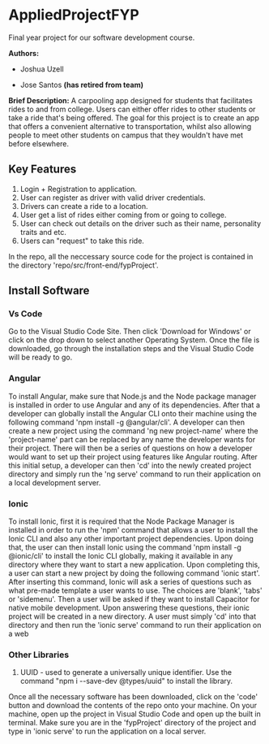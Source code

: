 # AppliedProjectFYP
Final year project for our software development course. 

**Authors:**

 - Joshua Uzell

 - Jose Santos **(has retired from team)**
   
**Brief Description:**
A carpooling app designed for students that facilitates rides to and from college. Users can either offer rides to other students or take a ride that's being offered. The goal for this project is to create an app that offers a convenient alternative to transportation, whilst also allowing people to meet other students on campus that they wouldn't have met before elsewhere.

## Key Features
1. Login + Registration to application.
2. User can register as driver with valid driver credentials.
3. Drivers can create a ride to a location.
4. User get a list of rides either coming from or going to college.
5. User can check out details on the driver such as their name, personality traits and etc.
6. Users can "request" to take this ride.

In the repo, all the neccessary source code for the project is contained in the directory 'repo/src/front-end/fypProject'.

## Install Software
### Vs Code
Go to the Visual Studio Code Site. Then click 'Download for Windows' or click on the drop down to select another Operating System. Once the file is downloaded, go through the installation steps and the Visual Studio Code will be ready to go.

### Angular
To install Angular, make sure that Node.js and the Node package manager is installed in order to use Angular and any of its dependencies. After that a developer can globally install the Angular CLI onto their machine using the following command 'npm install -g @angular/cli'. A developer can then create a new project using the command 'ng new project-name' where the 'project-name' part can be replaced by any name the developer wants for their project. There will then be a series of questions on how a developer would want to set up their project using features like Angular routing. After this initial setup, a developer can then 'cd' into the newly created project directory and simply run the 'ng serve' command to run their application on a local development server.

### Ionic
To install Ionic, first it is required that the Node Package Manager is installed in order to run the 'npm' command that allows a user to install the Ionic CLI and also any other important project dependencies. Upon doing that, the user can then install Ionic using the command 'npm install -g @ionic/cli' to install the Ionic CLI globally, making it available in any directory where they want to start a new application. 
Upon completing this, a user can start a new project by doing the following command 'ionic start'. After inserting this command, Ionic will ask a series of questions such as what pre-made template a user wants to use. The choices are 'blank', 'tabs' or 'sidemenu'. Then a user will be asked if they want to install Capacitor for native mobile development. Upon answering these questions, their ionic project will be created in a new directory. A user must simply 'cd' into that directory and then run the 'ionic serve' command to run their application on a web

### Other Libraries
1. UUID - used to generate a universally unique identifier. Use the command "npm i --save-dev @types/uuid" to install the library.

Once all the necessary software has been downloaded, click on the 'code' button and download the contents of the repo onto your machine. On your machine, open up the project in Visual Studio Code and open up the built in terminal. Make sure you are in the 'fypProject' directory of the project and type in 'ionic serve' to run the application on a local server.

